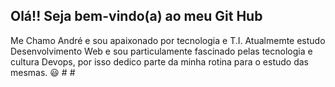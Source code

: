 <h2>Olá!! Seja bem-vindo(a) ao meu Git Hub</h2>
Me Chamo André e sou apaixonado por tecnologia e T.I. Atualmemte estudo Desenvolvimento Web e sou particulamente fascinado pelas tecnologia e cultura Devops, por isso dedico parte da minha rotina para o estudo das mesmas. 😃
#
#
